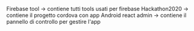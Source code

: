 Firebase tool -> contiene tutti tools usati per firebase
Hackathon2020 -> contiene il progetto cordova con app Android
react admin -> contiene il pannello di controllo per gestire l'app